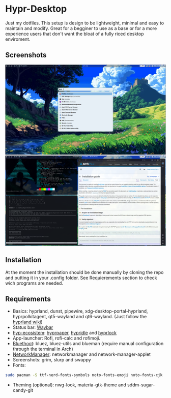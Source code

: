 # Hypr-Desktop

Just my dotfiles. This setup is design to be lightweight, minimal and easy to maintain and modify. Great for a begginer to use as a base or for a more experience users that don't want the bloat of a fully riced desktop enviroment.

## Screenshots
![Example1](repo_screenshots/example1.png)
![Example2](repo_screenshots/example2.png)

## Installation
At the moment the installation should be done manually by cloning the repo and putting it in your .config folder. See Requierements section to check wich programs are needed.

## Requirements
- Basics: hyprland, dunst, pipewire, xdg-desktop-portal-hyprland, hyprpolkitagent, qt5-wayland and qt6-wayland. (Just follow the [hyprland wiki](https://wiki.hypr.land/Useful-Utilities/Must-have/))
- Status bar: [Waybar](https://github.com/Alexays/Waybar/wiki/Module:-Hyprland)
- [hyp-ecosistem](https://wiki.hypr.land/Hypr-Ecosystem/): [hyprpaper](https://wiki.hypr.land/Hypr-Ecosystem/hyprpaper/), [hypridle](https://wiki.hypr.land/Hypr-Ecosystem/hypridle/) and [hyprlock](https://wiki.hypr.land/Hypr-Ecosystem/hyprlock/)
- App-launcher: Rofi, rofi-calc and rofimoji.
- [Bluethoot](https://wiki.archlinux.org/title/Bluetooth): bluez, bluez-utils and blueman (require manual configuration through the terminal in Arch)
- [NetworkManager](https://wiki.archlinux.org/title/NetworkManager): networkmanager and network-manager-applet
- Screenshots: grim, slurp and swappy
- Fonts:
```bash 
sudo pacman -S ttf-nerd-fonts-symbols noto-fonts-emoji noto-fonts-cjk 
```
- Theming (optional): nwg-look, materia-gtk-theme and sddm-sugar-candy-git

